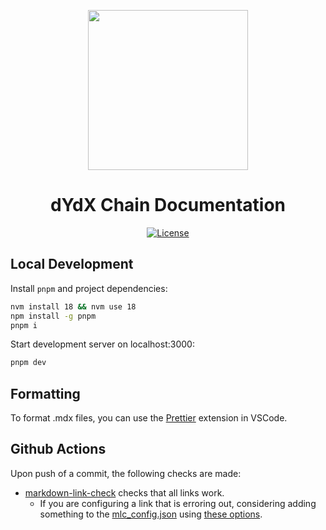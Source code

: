 <p align="center"><img src="https://dydx.exchange/icon.svg?" width="256" /></p>

<h1 align="center">dYdX Chain Documentation</h1>

<div align="center">
  <a href='https://github.com/dydxprotocol/v4-documentation/blob/024e1b35537ba619b79576d07464a8cb4eb2de66/LICENSE'>
    <img src='https://img.shields.io/badge/License-AGPL_v3-blue.svg' alt='License' />
  </a>
</div>

## Local Development

Install `pnpm` and project dependencies: 
```bash
nvm install 18 && nvm use 18
npm install -g pnpm
pnpm i
```

Start development server on localhost:3000:
```bash
pnpm dev
```

## Formatting
To format .mdx files, you can use the [Prettier](https://marketplace.visualstudio.com/items?itemName=esbenp.prettier-vscode) extension in VSCode.

## Github Actions
Upon push of a commit, the following checks are made:
* [markdown-link-check](https://github.com/gaurav-nelson/github-action-markdown-link-check) checks that all links work.
  * If you are configuring a link that is erroring out, considering adding something to the [mlc_config.json](./mlc_config.json) using [these options](https://github.com/tcort/markdown-link-check#config-file-format).
